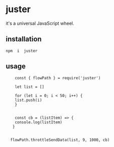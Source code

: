 # juster

it's a universal JavaScript wheel.

## installation

```
npm  i  juster

```

## usage

```
    const { flowPath } = require('juster')
    
    let list = []
    
    for (let i = 0; i < 50; i++) {
    list.push(i)
    }


    const cb = (listItem) => {
    console.log(listItem)
   }


  flowPath.throttleSendData(list, 9, 1000, cb)
  
 ```


